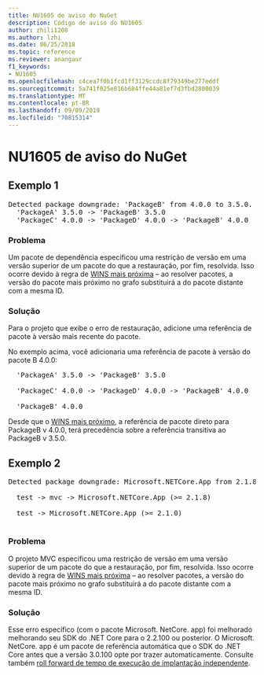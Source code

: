 ```yaml
---
title: NU1605 de aviso do NuGet
description: Código de aviso do NU1605
author: zhili1208
ms.author: lzhi
ms.date: 06/25/2018
ms.topic: reference
ms.reviewer: anangaur
f1_keywords:
- NU1605
ms.openlocfilehash: c4cea7f0b1fcd1ff3129ccdc8f79349be277eddf
ms.sourcegitcommit: 5a741f025e816b684ffe44a81ef7d3fbd2800039
ms.translationtype: MT
ms.contentlocale: pt-BR
ms.lasthandoff: 09/09/2019
ms.locfileid: "70815314"
---
```

# <a name="nuget-warning-nu1605"></a>NU1605 de aviso do NuGet

## <a name="example-1"></a>Exemplo 1

<pre>Detected package downgrade: 'PackageB' from 4.0.0 to 3.5.0. Reference the package directly from the project to select a different version.<br/>  'PackageA' 3.5.0 -> 'PackageB' 3.5.0<br/>  'PackageC' 4.0.0 -> 'PackageD' 4.0.0 -> 'PackageB' 4.0.0</pre>

### <a name="issue"></a>Problema
Um pacote de dependência especificou uma restrição de versão em uma versão superior de um pacote do que a restauração, por fim, resolvida. Isso ocorre devido à regra de [WINS mais próxima](../../concepts/dependency-resolution.md#nearest-wins) – ao resolver pacotes, a versão do pacote mais próximo no grafo substituirá a do pacote distante com a mesma ID.

### <a name="solution"></a>Solução
Para o projeto que exibe o erro de restauração, adicione uma referência de pacote à versão mais recente do pacote.

No exemplo acima, você adicionaria uma referência de pacote à versão do pacote B 4.0.0:

<pre>
  'PackageA' 3.5.0 -> 'PackageB' 3.5.0<br/>
  'PackageC' 4.0.0 -> 'PackageD' 4.0.0 -> 'PackageB' 4.0.0<br/>
  'PackageB' 4.0.0
</pre>

Desde que o [WINS mais próximo](../../concepts/dependency-resolution.md#nearest-wins), a referência de pacote direto para PackageB v 4.0.0, terá precedência sobre a referência transitiva ao PackageB v 3.5.0.

## <a name="example-2"></a>Exemplo 2

<pre>Detected package downgrade: Microsoft.NETCore.App from 2.1.8 to 2.1.0. Reference the package directly from the project to select a different version.<br/>
  test -> mvc -> Microsoft.NETCore.App (>= 2.1.8)<br/>
  test -> Microsoft.NETCore.App (>= 2.1.0)<br/>
</pre>

### <a name="issue"></a>Problema
O projeto MVC especificou uma restrição de versão em uma versão superior de um pacote do que a restauração, por fim, resolvida. Isso ocorre devido à regra de [WINS mais próxima](../../concepts/dependency-resolution.md#nearest-wins) – ao resolver pacotes, a versão do pacote mais próximo no grafo substituirá a do pacote distante com a mesma ID.

### <a name="solution"></a>Solução
Esse erro específico (com o pacote Microsoft. NetCore. app) foi melhorado melhorando seu SDK do .NET Core para o 2.2.100 ou posterior. O Microsoft. NetCore. app é um pacote de referência automática que o SDK do .NET Core antes que a versão 3.0.100 opte por trazer automaticamente. Consulte também [roll forward de tempo de execução de implantação independente](/dotnet/core/deploying/runtime-patch-selection).
